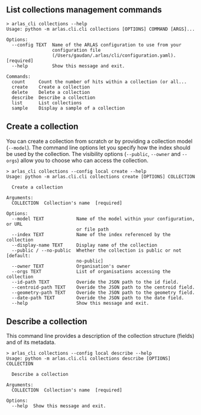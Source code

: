 ## List collections management commands

<!-- termynal -->
```shell
> arlas_cli collections --help
Usage: python -m arlas.cli.cli collections [OPTIONS] COMMAND [ARGS]...

Options:
  --config TEXT  Name of the ARLAS configuration to use from your
                 configuration file
                 (/Users/gaudan/.arlas/cli/configuration.yaml).  [required]
  --help         Show this message and exit.

Commands:
  count     Count the number of hits within a collection (or all...
  create    Create a collection
  delete    Delete a collection
  describe  Describe a collection
  list      List collections
  sample    Display a sample of a collection
```

## Create a collection

You can create a collection from scratch or by providing a collection model (`--model`). The command line options let you specify how the index should be used by the collection. The visibility options (`--public`, `--owner` and `--orgs`)  allow you to choose who can access the collection.

<!-- termynal -->
```shell
> arlas_cli collections --config local create --help
Usage: python -m arlas.cli.cli collections create [OPTIONS] COLLECTION

  Create a collection

Arguments:
  COLLECTION  Collection's name  [required]

Options:
  --model TEXT            Name of the model within your configuration, or URL
                          or file path
  --index TEXT            Name of the index referenced by the collection
  --display-name TEXT     Display name of the collection
  --public / --no-public  Whether the collection is public or not  [default:
                          no-public]
  --owner TEXT            Organisation's owner
  --orgs TEXT             List of organisations accessing the collection
  --id-path TEXT          Overide the JSON path to the id field.
  --centroid-path TEXT    Overide the JSON path to the centroid field.
  --geometry-path TEXT    Overide the JSON path to the geometry field.
  --date-path TEXT        Overide the JSON path to the date field.
  --help                  Show this message and exit.
```

## Describe a collection

This command line provides a description of the collection structure (fields) and of its metadata.

<!-- termynal -->
```shell
> arlas_cli collections --config local describe --help
Usage: python -m arlas.cli.cli collections describe [OPTIONS] COLLECTION

  Describe a collection

Arguments:
  COLLECTION  Collection's name  [required]

Options:
  --help  Show this message and exit.
```
